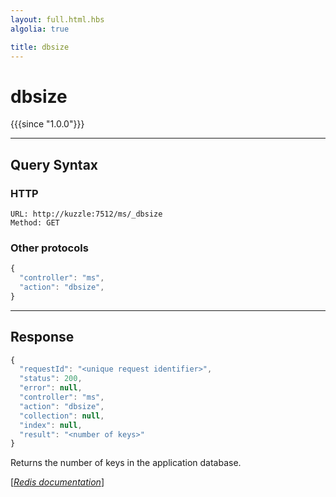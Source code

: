 ```yaml
---
layout: full.html.hbs
algolia: true

title: dbsize
---
```


# dbsize

{{{since "1.0.0"}}}



---

## Query Syntax

### HTTP

```http
URL: http://kuzzle:7512/ms/_dbsize
Method: GET  
```


### Other protocols


```js
{
  "controller": "ms",
  "action": "dbsize",
}
```

---

## Response

```javascript
{
  "requestId": "<unique request identifier>",
  "status": 200,
  "error": null,
  "controller": "ms",
  "action": "dbsize",
  "collection": null,
  "index": null,
  "result": "<number of keys>"
}
```

Returns the number of keys in the application database.

[[_Redis documentation_]](https://redis.io/commands/dbsize)
